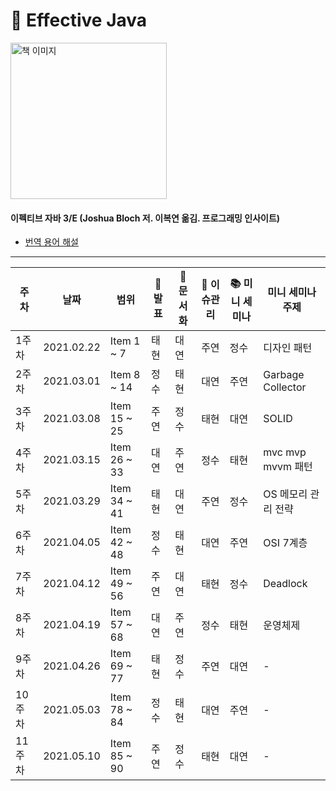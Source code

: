 # :book: Effective Java

<a href="https://www.aladin.co.kr/shop/wproduct.aspx?ItemId=171196410">
<img src="https://image.aladin.co.kr/product/17119/64/cover500/8966262287_1.jpg" width="250" alt="책 이미지">
</a>
  
#### 이펙티브 자바 3/E (Joshua Bloch 저. 이복연 옮김. 프로그래밍 인사이트)   
- [번역 용어 해설](https://docs.google.com/document/d/1Nw-_FJKre9x7Uy6DZ0NuAFyYUCjBPCpINxqrP0JFuXk/edit)

---------

|주차|날짜|범위| 📢 발표|:pencil: 문서화|:rocket: 이슈관리| 📚 미니 세미나|미니 세미나 주제|
|-   |-   |-   |-   | -    | -     | -         | -              |
|1주차|2021.02.22|Item 1 ~ 7|태현|대연|주연|정수|디자인 패턴|
|2주차|2021.03.01|Item 8 ~ 14|정수|태현|대연|주연|Garbage Collector|
|3주차|2021.03.08|Item 15 ~ 25|주연|정수|태현|대연|SOLID|
|4주차|2021.03.15|Item 26 ~ 33|대연|주연|정수|태현|mvc mvp mvvm 패턴|
|5주차|2021.03.29|Item 34 ~ 41|태현|대연|주연|정수|OS 메모리 관리 전략|
|6주차|2021.04.05|Item 42 ~ 48|정수|태현|대연|주연|OSI 7계층|
|7주차|2021.04.12|Item 49 ~ 56|주연|대연|태현|정수|Deadlock|
|8주차|2021.04.19|Item 57 ~ 68|대연|주연|정수|태현|운영체제|
|9주차|2021.04.26|Item 69 ~ 77|태현|정수|주연|대연| - |
|10주차|2021.05.03|Item 78 ~ 84|정수|태현|대연|주연| - |
|11주차|2021.05.10|Item 85 ~ 90|주연|정수|태현|대연| - |

